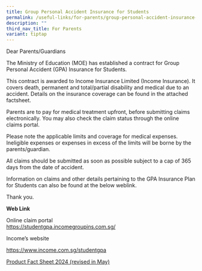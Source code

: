 ```yaml
---
title: Group Personal Accident Insurance for Students
permalink: /useful-links/for-parents/group-personal-accident-insurance-for-students/
description: ""
third_nav_title: For Parents
variant: tiptap
---
```

<p>Dear Parents/Guardians</p>
<p>The Ministry of Education (MOE) has established a contract for Group Personal
Accident (GPA) Insurance for Students.</p>
<p>This contract is awarded to Income Insurance Limited (Income Insurance).
It covers death, permanent and total/partial disability and medical due
to an accident. Details on the insurance coverage can be found in the attached
factsheet.</p>
<p>Parents are to pay for medical treatment upfront, before submitting claims
electronically. You may also check the claim status through the online
claims portal.</p>
<p>Please note the applicable limits and coverage for medical expenses. Ineligible
expenses or expenses in excess of the limits will be borne by the parents/guardian.</p>
<p>All claims should be submitted as soon as possible subject to a cap of
365 days from the date of accident.</p>
<p>Information on claims and other details pertaining to the GPA Insurance
Plan for Students can also be found at the below weblink.</p>
<p>Thank you.</p>
<p><strong>Web Link</strong>
</p>
<p>Online claim portal
<br><a href="https://studentgpa.incomegroupins.com.sg/" rel="noopener noreferrer nofollow" target="_blank">https://studentgpa.incomegroupins.com.sg/</a>
</p>
<p>Income’s website</p>
<p><a href="https://www.income.com.sg/group-insurance-for-schools-and-centres-and-moe/group-personal-accident-for-students" rel="noopener noreferrer nofollow" target="_blank">https://www.income.com.sg/studentgpa</a>
<br>
</p>
<p><a href="/files/Useful Links/Group Policy Insurance/product_fact_sheet_year_2024_may_revised.pdf" rel="noopener nofollow" target="_blank">Product Fact Sheet 2024 (revised in May)</a>
</p>